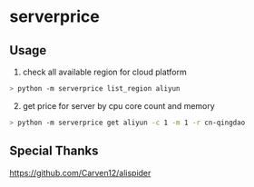 # serverprice

## Usage
1. check all available region for cloud platform

```bash
> python -m serverprice list_region aliyun
```

2. get price for server by cpu core count and memory

```bash
> python -m serverprice get aliyun -c 1 -m 1 -r cn-qingdao
```

## Special Thanks

https://github.com/Carven12/alispider